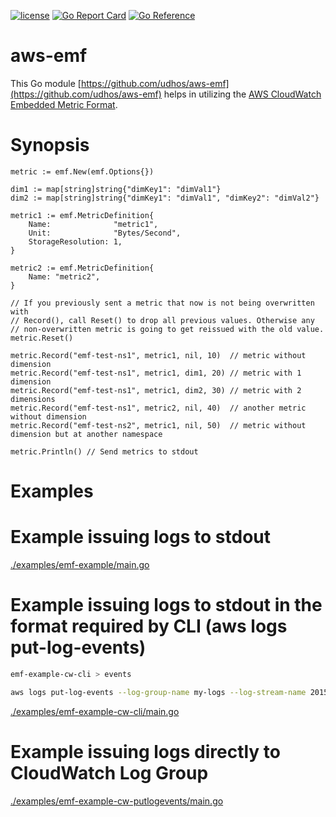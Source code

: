 [![license](http://img.shields.io/badge/license-MIT-blue.svg)](https://github.com/udhos/aws-emf/blob/main/LICENSE)
[![Go Report Card](https://goreportcard.com/badge/github.com/udhos/aws-emf)](https://goreportcard.com/report/github.com/udhos/aws-emf)
[![Go Reference](https://pkg.go.dev/badge/github.com/udhos/aws-emf.svg)](https://pkg.go.dev/github.com/udhos/aws-emf)

# aws-emf

This Go module [https://github.com/udhos/aws-emf](https://github.com/udhos/aws-emf) helps in utilizing the [AWS CloudWatch Embedded Metric Format](https://docs.aws.amazon.com/AmazonCloudWatch/latest/monitoring/CloudWatch_Embedded_Metric_Format.html).

# Synopsis

```golang
metric := emf.New(emf.Options{})

dim1 := map[string]string{"dimKey1": "dimVal1"}
dim2 := map[string]string{"dimKey1": "dimVal1", "dimKey2": "dimVal2"}

metric1 := emf.MetricDefinition{
    Name:              "metric1",
    Unit:              "Bytes/Second",
    StorageResolution: 1,
}

metric2 := emf.MetricDefinition{
    Name: "metric2",
}

// If you previously sent a metric that now is not being overwritten with
// Record(), call Reset() to drop all previous values. Otherwise any
// non-overwritten metric is going to get reissued with the old value.
metric.Reset()

metric.Record("emf-test-ns1", metric1, nil, 10)  // metric without dimension
metric.Record("emf-test-ns1", metric1, dim1, 20) // metric with 1 dimension
metric.Record("emf-test-ns1", metric1, dim2, 30) // metric with 2 dimensions
metric.Record("emf-test-ns1", metric2, nil, 40)  // another metric without dimension
metric.Record("emf-test-ns2", metric1, nil, 50)  // metric without dimension but at another namespace

metric.Println() // Send metrics to stdout
```

# Examples

# Example issuing logs to stdout

[./examples/emf-example/main.go](./examples/emf-example/main.go)

# Example issuing logs to stdout in the format required by CLI (aws logs put-log-events)

```bash
emf-example-cw-cli > events

aws logs put-log-events --log-group-name my-logs --log-stream-name 20150601 --log-events file://events
```

[./examples/emf-example-cw-cli/main.go](./examples/emf-example-cw-cli/main.go)

# Example issuing logs directly to CloudWatch Log Group

[./examples/emf-example-cw-putlogevents/main.go](./examples/emf-example-cw-cli/main.go)
